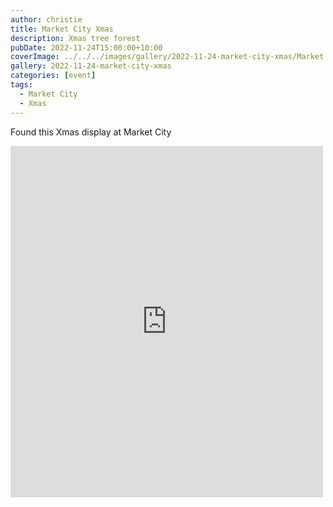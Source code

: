 ```yaml
---
author: christie
title: Market City Xmas
description: Xmas tree forest
pubDate: 2022-11-24T15:00:00+10:00
coverImage: ../../../images/gallery/2022-11-24-market-city-xmas/Market City (3).jpeg
gallery: 2022-11-24-market-city-xmas
categories: [event]
tags:
  - Market City
  - Xmas
---
```


Found this Xmas display at Market City

<iframe src="https://www.facebook.com/plugins/post.php?href=https%3A%2F%2Fwww.facebook.com%2Fchris1.tham%2Fposts%2Fpfbid01CgmXCdPYjc9R38gtZeTfgSFNAvAV1rtsWt4zeJG2XXa7RUxgqLJGB8AwEgeQ81il&show_text=true&width=500" width="500" height="562" style="border:none;overflow:hidden" scrolling="no" frameborder="0" allowfullscreen="true" allow="autoplay; clipboard-write; encrypted-media; picture-in-picture; web-share"></iframe>
